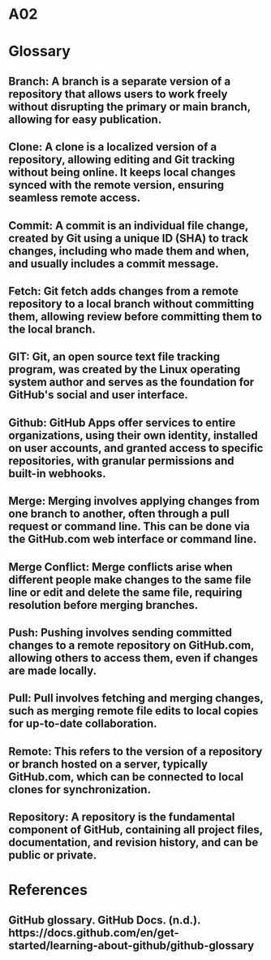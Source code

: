 # A02
<!DOCTYPE html>

<html lang="en">
  <head>
    <meta charset="UTF-8">
    <h1>Glossary</h1>
      <h2><strong>Branch: </strong>A branch is a separate version of a repository that allows users to work freely without disrupting the primary or main branch, allowing for easy publication.</h2>
      <h2><strong>Clone: </strong>A clone is a localized version of a repository, allowing editing and Git tracking without being online. It keeps local changes synced with the remote version, ensuring seamless remote access.</h2>
      <h2><strong>Commit: </strong>A commit is an individual file change, created by Git using a unique ID (SHA) to track changes, including who made them and when, and usually includes a commit message.</h2>
      <h2><strong>Fetch: </strong>Git fetch adds changes from a remote repository to a local branch without committing them, allowing review before committing them to the local branch.</h2>
      <h2><strong>GIT: </strong>Git, an open source text file tracking program, was created by the Linux operating system author and serves as the foundation for GitHub's social and user interface.</h2>
      <h2><strong>Github: </strong>GitHub Apps offer services to entire organizations, using their own identity, installed on user accounts, and granted access to specific repositories, with granular permissions and built-in webhooks.</h2>
      <h2><strong>Merge: </strong>Merging involves applying changes from one branch to another, often through a pull request or command line. This can be done via the GitHub.com web interface or command line.</h2>
      <h2><strong>Merge Conflict: </strong>Merge conflicts arise when different people make changes to the same file line or edit and delete the same file, requiring resolution before merging branches.</h2>
      <h2><strong>Push: </strong>Pushing involves sending committed changes to a remote repository on GitHub.com, allowing others to access them, even if changes are made locally.</h2>
      <h2><strong>Pull: </strong>Pull involves fetching and merging changes, such as merging remote file edits to local copies for up-to-date collaboration.</h2>
      <h2><strong>Remote: </strong>This refers to the version of a repository or branch hosted on a server, typically GitHub.com, which can be connected to local clones for synchronization.</h2>
      <h2><strong>Repository: </strong>A repository is the fundamental component of GitHub, containing all project files, documentation, and revision history, and can be public or private.</h2>
    <h1>References</h1>
      <h2>GitHub glossary. GitHub Docs. (n.d.). https://docs.github.com/en/get-started/learning-about-github/github-glossary</h2>
  </head>
</html>
